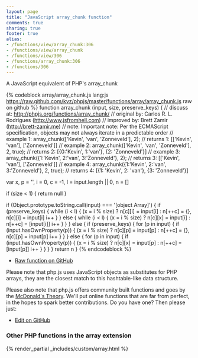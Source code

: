 ```yaml
---
layout: page
title: "JavaScript array_chunk function"
comments: true
sharing: true
footer: true
alias:
- /functions/view/array_chunk:306
- /functions/view/array_chunk
- /functions/view/306
- /functions/array_chunk:306
- /functions/306
---
```

<!-- Generated by Rakefile:build -->
A JavaScript equivalent of PHP's array_chunk

{% codeblock array/array_chunk.js lang:js https://raw.github.com/kvz/phpjs/master/functions/array/array_chunk.js raw on github %}
function array_chunk (input, size, preserve_keys) {
  //  discuss at: http://phpjs.org/functions/array_chunk/
  // original by: Carlos R. L. Rodrigues (http://www.jsfromhell.com)
  // improved by: Brett Zamir (http://brett-zamir.me)
  //        note: Important note: Per the ECMAScript specification, objects may not always iterate in a predictable order
  //   example 1: array_chunk(['Kevin', 'van', 'Zonneveld'], 2);
  //   returns 1: [['Kevin', 'van'], ['Zonneveld']]
  //   example 2: array_chunk(['Kevin', 'van', 'Zonneveld'], 2, true);
  //   returns 2: [{0:'Kevin', 1:'van'}, {2: 'Zonneveld'}]
  //   example 3: array_chunk({1:'Kevin', 2:'van', 3:'Zonneveld'}, 2);
  //   returns 3: [['Kevin', 'van'], ['Zonneveld']]
  //   example 4: array_chunk({1:'Kevin', 2:'van', 3:'Zonneveld'}, 2, true);
  //   returns 4: [{1: 'Kevin', 2: 'van'}, {3: 'Zonneveld'}]

  var x, p = '',
    i = 0,
    c = -1,
    l = input.length || 0,
    n = []

  if (size < 1) {
    return null
  }

  if (Object.prototype.toString.call(input) === '[object Array]') {
    if (preserve_keys) {
      while (i < l) {
        (x = i % size) ? n[c][i] = input[i] : n[++c] = {}, n[c][i] = input[i]
        i++
      }
    } else {
      while (i < l) {
        (x = i % size) ? n[c][x] = input[i] : n[++c] = [input[i]]
        i++
      }
    }
  } else {
    if (preserve_keys) {
      for (p in input) {
        if (input.hasOwnProperty(p)) {
          (x = i % size) ? n[c][p] = input[p] : n[++c] = {}, n[c][p] = input[p]
          i++
        }
      }
    } else {
      for (p in input) {
        if (input.hasOwnProperty(p)) {
          (x = i % size) ? n[c][x] = input[p] : n[++c] = [input[p]]
          i++
        }
      }
    }
  }
  return n
}
{% endcodeblock %}

 - [Raw function on GitHub](https://github.com/kvz/phpjs/blob/master/functions/array/array_chunk.js)

Please note that php.js uses JavaScript objects as substitutes for PHP arrays, they are 
the closest match to this hashtable-like data structure. 

Please also note that php.js offers community built functions and goes by the 
[McDonald's Theory](https://medium.com/what-i-learned-building/9216e1c9da7d). We'll put online 
functions that are far from perfect, in the hopes to spark better contributions. 
Do you have one? Then please just: 

 - [Edit on GitHub](https://github.com/kvz/phpjs/edit/master/functions/array/array_chunk.js)


### Other PHP functions in the array extension
{% render_partial _includes/custom/array.html %}
